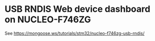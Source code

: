 # USB RNDIS Web device dashboard on NUCLEO-F746ZG

See https://mongoose.ws/tutorials/stm32/nucleo-f746zg-usb-rndis/
